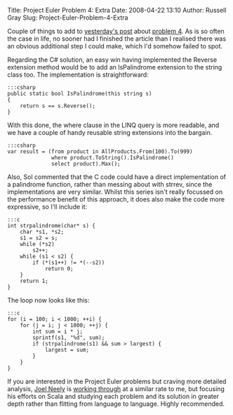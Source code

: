Title: Project Euler Problem 4: Extra
Date: 2008-04-22 13:10
Author: Russell Gray
Slug: Project-Euler-Problem-4-Extra

Couple of things to add to [yesterday's post][1] about [problem
4][2]. As is so often
the case in life, no sooner had I finished the article than I realised there
was an obvious additional step I could make, which I'd somehow failed to spot.

Regarding the C# solution, an easy win having implemented the Reverse
extension method would be to add an IsPalindrome extension to the string class
too. The implementation is straightforward:

    :::csharp
    public static bool IsPalindrome(this string s)
    {
        return s == s.Reverse();
    }

With this done, the where clause in the LINQ query is more readable, and
we have a couple of handy reusable string extensions into the bargain.

    :::csharp
    var result = (from product in AllProducts.From(100).To(999)
                  where product.ToString().IsPalindrome()
                  select product).Max();

Also, Sol commented that the C code could have a direct implementation of a
palindrome function, rather than messing about with strrev, since the
implementations are very similar. Whilst this series isn't really focussed on
the performance benefit of this approach, it does also make the code more
expressive, so I'll include it:

    :::c
    int strpalindrome(char* s) {
        char *s1, *s2;
        s1 = s2 = s;
        while (*s2)
            s2++;
        while (s1 < s2) {
            if (*(s1++) != *(--s2))
                return 0;
        }
        return 1;
    }

The loop now looks like this:

    :::c
    for (i = 100; i < 1000; ++i) {
        for (j = i; j < 1000; ++j) {
            int sum = i * j;
            sprintf(s1, "%d", sum);
            if (strpalindrome(s1) && sum > largest) {
                largest = sum;
            }
        }
    }

If you are interested in the Project Euler problems but craving more detailed
analysis, [Joel Neely][3] is [working
through][4] at a similar
rate to me, but focusing his efforts on Scala and studying each problem and
its solution in greater depth rather than flitting from language to language.
Highly recommended.


[1]: {filename}/projecteuler/Project-Euler-Problem-4.md
[2]: http://projecteuler.net/index.php?section=problems&id=4
[3]: http://joelneely.wordpress.com/
[4]: http://joelneely.wordpress.com/category/project-euler/